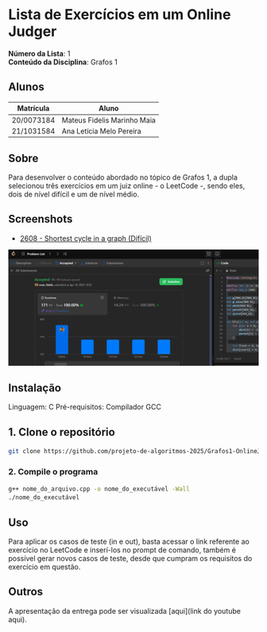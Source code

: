 # Lista de Exercícios em um Online Judger

**Número da Lista**: 1<br>
**Conteúdo da Disciplina**: Grafos 1<br>

## Alunos
|Matrícula | Aluno |
| -- | -- |
| 20/0073184 |  Mateus Fidelis Marinho Maia |
| 21/1031584  |  Ana Letícia Melo Pereira |

## Sobre 
Para desenvolver o conteúdo abordado no tópico de Grafos 1, a dupla selecionou três exercícios em um juiz online - o LeetCode -, sendo eles, dois de nível difícil e um de nível médio.

## Screenshots
- [2608 - Shortest cycle in a graph (Difícil)](https://leetcode.com/problems/shortest-cycle-in-a-graph/description/)
<img width="734" alt="Shortest cycle in a graph" src="https://github.com/projeto-de-algoritmos-2025/Grafos1-OnlineJudge/blob/main/img/leetcode_2608.png">

## Instalação 

Linguagem: C
Pré-requisitos: Compilador GCC

## 1. Clone o repositório 

```bash
git clone https://github.com/projeto-de-algoritmos-2025/Grafos1-OnlineJudge.git
```

### 2. Compile o programa

```bash
g++ nome_do_arquivo.cpp -o nome_do_executável -Wall 
./nome_do_executável
```


## Uso 
Para aplicar os casos de teste (in e out), basta acessar o link referente ao exercício no LeetCode e inserí-los no prompt de comando, também é possível gerar novos casos de teste, desde que cumpram os requisitos do exercício em questão.

## Outros 
A apresentação da entrega pode ser visualizada [aqui](link do youtube aqui). 